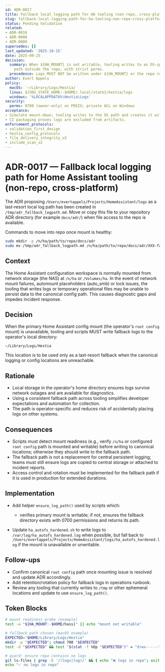 ```yaml
---
id: ADR-0017
title: Fallback local logging path for HA tooling (non-repo, cross-platform)
slug: fallback-local-logging-path-for-ha-tooling-non-repo-cross-platform
status: Pending Validation
related:
- ADR-0016
- ADR-0008
- ADR-0009
supersedes: []
last_updated: '2025-10-15'
date: 2025-09-25
decision:
  summary: When ${HA_MOUNT} is not writable, tooling writes to an OS-specific local
    path outside the repo, with strict perms.
  precedence: Logs MUST NOT be written under ${HA_MOUNT} or the repo root.
author: Evert Appels
policy:
  macOS: `~/Library/Logs/Hestia/
  linux: ${XDG_STATE_HOME:-$HOME/.local/state}/hestia/logs
  windows: '%LOCALAPPDATA%\Hestia\Logs'
security:
  perms: 0700 (owner-only) on POSIX; private ACL on Windows
acceptance:
- Simulate mount-down; tooling writes to the OS path and creates it with correct perms.
- CI packaging proves logs are excluded from artifacts.
enforcement_protocols:
- validation_first_design
- hestia_config_protocols
- file_delivery_integrity_v2
- include_scan_v2
---
```


# ADR-0017 — Fallback local logging path for Home Assistant tooling (non-repo, cross-platform)

The ADR proposing `/Users/evertappels/Projects/HomeAssistant/logs` as a last-resort local log path has been created in `/tmp/adr_fallback_logpath.md`. Move or copy this file to your repository ADR directory (for example `docs/adr/`) when file access to the repo is available.

Commands to move into repo once mount is healthy:

```bash
sudo mkdir -p /n/ha/path/to/repo/docs/adr
sudo mv /tmp/adr_fallback_logpath.md /n/ha/path/to/repo/docs/adr/XXX-fallback-logpath.md
```

## Context

The Home Assistant configuration workspace is normally mounted from network storage (the NAS) at `/n/ha` or `/Volumes/ha`. In the event of network mount failures, automount placeholders (auto_smb) or lock issues, the tooling that writes logs or temporary operational files may be unable to persist data to the canonical config path. This causes diagnostic gaps and impedes incident response.

## Decision

When the primary Home Assistant config mount (the operator's `root config` mount) is unavailable, tooling and scripts MUST write fallback logs to the operator's local directory:

`~/Library/Logs/Hestia`

This location is to be used only as a last-resort fallback when the canonical logging or config locations are unreachable.

## Rationale

- Local storage in the operator's home directory ensures logs survive network outages and are available for diagnostics.
- Using a consistent fallback path across tooling simplifies developer expectations and automation for collection.
- The path is operator-specific and reduces risk of accidentally placing logs on other systems.

## Consequences

- Scripts must detect mount readiness (e.g., verify `/n/ha` or configured `root config` path is mounted and writable) before writing to canonical locations; otherwise they should write to the fallback path.
- The fallback path is not a replacement for central persistent logging; teams must still ensure logs are copied to central storage or attached to incident reports.
- Access control and rotation must be implemented for the fallback path if it is used in production for extended durations.

## Implementation

- Add helper `ensure_log_path()` used by scripts which:
  - verifies primary mount is writable; if not, ensures the fallback directory exists with 0700 permissions and returns its path.

- Update `ha_autofs_hardened.sh` to write logs to `/var/log/ha_autofs_hardened.log` when possible, but fall back to `/Users/evertappels/Projects/HomeAssistant/logs/ha_autofs_hardened.log` if the mount is unavailable or unwritable.

## Follow-ups

- Confirm canonical `root config` path once mounting issue is resolved and update ADR accordingly.
- Add retention/rotation policy for fallback logs in operations runbook.
- Review any tooling that currently writes to `/tmp` or other ephemeral locations and update to use `ensure_log_path()`.

## Token Blocks

```bash
# mount readiness probe (example)
test -w "${HA_MOUNT:-$HOME/hass}" || echo "mount not writable"

# fallback path chosen (macOS example)
EXPECTED="$HOME/Library/Logs/Hestia"
mkdir -p "$EXPECTED"; chmod 700 "$EXPECTED"
test -d "$EXPECTED" && test "$(stat -f %Op "$EXPECTED")" = "drwx------"

# guard: ensure repo contains no logs
git ls-files | grep -E '/(logs|log)/' && { echo "❌ logs in repo"; exit 1; } || :
echo "✅ no logs in repo"
```
